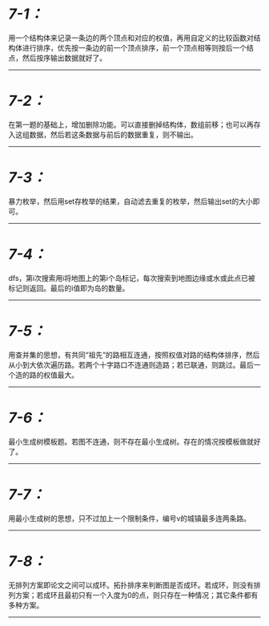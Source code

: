 # ***7-1：***
用一个结构体来记录一条边的两个顶点和对应的权值，再用自定义的比较函数对结构体进行排序，优先按一条边的前一个顶点排序，前一个顶点相等则按后一个结点，然后按序输出数据就好了。
***
# ***7-2：***
在第一题的基础上，增加删除功能。可以直接删掉结构体，数组前移；也可以再存入这组数据，然后若这条数据与前后的数据重复，则不输出。
***
# ***7-3：***
暴力枚举，然后用set存枚举的结果，自动滤去重复的枚举，然后输出set的大小即可。
***
# ***7-4：***
dfs，第i次搜索用i将地图上的第i个岛标记，每次搜索到地图边缘或水或此点已被标记则返回。最后的i值即为岛的数量。
***
# ***7-5：***
用查并集的思想，有共同“祖先”的路相互连通，按照权值对路的结构体排序，然后从小到大依次遍历路。若两个十字路口不连通则造路；若已联通，则跳过。最后一个造的路的权值最大。
***
# ***7-6：***
最小生成树模板题。若图不连通，则不存在最小生成树。存在的情况按模板做就好了。
***
# ***7-7：***
用最小生成树的思想，只不过加上一个限制条件，编号v的城镇最多连两条路。
***
# ***7-8：***
无排列方案即论文之间可以成环。拓扑排序来判断图是否成环。若成环，则没有排列方案；若成环且最初只有一个入度为0的点，则只存在一种情况；其它条件都有多种方案。
***